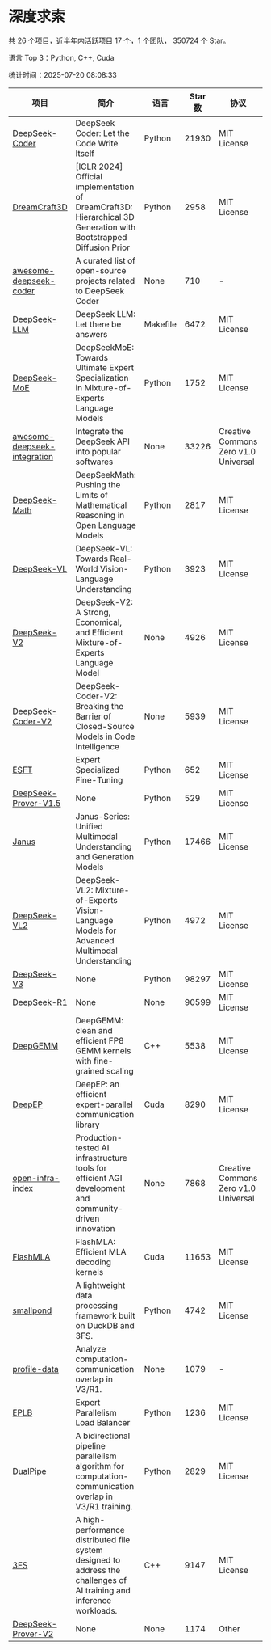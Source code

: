 # 深度求索

共 26 个项目，近半年内活跃项目 17 个，1 个团队， 350724 个 Star。

语言 Top 3：Python, C++, Cuda

统计时间：2025-07-20 08:08:33

| 项目 | 简介 | 语言 | Star 数 | 协议 | 创建时间 | 最后更新时间 | 最后提交时间 |
| --- | --- | --- | --- | --- | --- | --- | --- |
| [DeepSeek-Coder](https://github.com/deepseek-ai/DeepSeek-Coder) | DeepSeek Coder: Let the Code Write Itself | Python | 21930 | MIT License | 2023-10-20 | 2025-07-20 | 2024-05-21 |
| [DreamCraft3D](https://github.com/deepseek-ai/DreamCraft3D) | [ICLR 2024] Official implementation of DreamCraft3D: Hierarchical 3D Generation with Bootstrapped Diffusion Prior | Python | 2958 | MIT License | 2023-10-23 | 2025-07-17 | 2025-04-22 |
| [awesome-deepseek-coder](https://github.com/deepseek-ai/awesome-deepseek-coder) | A curated list of open-source projects related to DeepSeek Coder | None | 710 | - | 2023-11-06 | 2025-07-10 | 2024-04-03 |
| [DeepSeek-LLM](https://github.com/deepseek-ai/DeepSeek-LLM) | DeepSeek LLM: Let there be answers | Makefile | 6472 | MIT License | 2023-11-29 | 2025-07-20 | 2024-02-04 |
| [DeepSeek-MoE](https://github.com/deepseek-ai/DeepSeek-MoE) | DeepSeekMoE: Towards Ultimate Expert Specialization in Mixture-of-Experts Language Models | Python | 1752 | MIT License | 2024-01-02 | 2025-07-20 | 2024-01-16 |
| [awesome-deepseek-integration](https://github.com/deepseek-ai/awesome-deepseek-integration) | Integrate the DeepSeek API into popular softwares | None | 33226 | Creative Commons Zero v1.0 Universal | 2024-01-11 | 2025-07-20 | 2025-05-13 |
| [DeepSeek-Math](https://github.com/deepseek-ai/DeepSeek-Math) | DeepSeekMath: Pushing the Limits of Mathematical Reasoning in Open Language Models | Python | 2817 | MIT License | 2024-02-05 | 2025-07-20 | 2024-04-15 |
| [DeepSeek-VL](https://github.com/deepseek-ai/DeepSeek-VL) | DeepSeek-VL: Towards Real-World Vision-Language Understanding | Python | 3923 | MIT License | 2024-03-07 | 2025-07-19 | 2024-04-24 |
| [DeepSeek-V2](https://github.com/deepseek-ai/DeepSeek-V2) | DeepSeek-V2: A Strong, Economical, and Efficient Mixture-of-Experts Language Model | None | 4926 | MIT License | 2024-04-22 | 2025-07-18 | 2024-09-25 |
| [DeepSeek-Coder-V2](https://github.com/deepseek-ai/DeepSeek-Coder-V2) | DeepSeek-Coder-V2: Breaking the Barrier of Closed-Source Models in Code Intelligence | None | 5939 | MIT License | 2024-06-14 | 2025-07-20 | 2024-09-24 |
| [ESFT](https://github.com/deepseek-ai/ESFT) | Expert Specialized Fine-Tuning | Python | 652 | MIT License | 2024-07-04 | 2025-07-09 | 2025-05-22 |
| [DeepSeek-Prover-V1.5](https://github.com/deepseek-ai/DeepSeek-Prover-V1.5) | None | Python | 529 | MIT License | 2024-08-15 | 2025-07-20 | 2024-08-16 |
| [Janus](https://github.com/deepseek-ai/Janus) | Janus-Series: Unified Multimodal Understanding and Generation Models | Python | 17466 | MIT License | 2024-10-18 | 2025-07-19 | 2025-02-01 |
| [DeepSeek-VL2](https://github.com/deepseek-ai/DeepSeek-VL2) | DeepSeek-VL2: Mixture-of-Experts Vision-Language Models for Advanced Multimodal Understanding | Python | 4972 | MIT License | 2024-12-13 | 2025-07-20 | 2025-02-26 |
| [DeepSeek-V3](https://github.com/deepseek-ai/DeepSeek-V3) | None | Python | 98297 | MIT License | 2024-12-26 | 2025-07-20 | 2025-06-27 |
| [DeepSeek-R1](https://github.com/deepseek-ai/DeepSeek-R1) | None | None | 90599 | MIT License | 2025-01-20 | 2025-07-20 | 2025-06-27 |
| [DeepGEMM](https://github.com/deepseek-ai/DeepGEMM) | DeepGEMM: clean and efficient FP8 GEMM kernels with fine-grained scaling | C++ | 5538 | MIT License | 2025-02-13 | 2025-07-20 | 2025-07-20 |
| [DeepEP](https://github.com/deepseek-ai/DeepEP) | DeepEP: an efficient expert-parallel communication library | Cuda | 8290 | MIT License | 2025-02-17 | 2025-07-20 | 2025-07-18 |
| [open-infra-index](https://github.com/deepseek-ai/open-infra-index) | Production-tested AI infrastructure tools for efficient AGI development and community-driven innovation | None | 7868 | Creative Commons Zero v1.0 Universal | 2025-02-21 | 2025-07-20 | 2025-05-15 |
| [FlashMLA](https://github.com/deepseek-ai/FlashMLA) | FlashMLA: Efficient MLA decoding kernels | Cuda | 11653 | MIT License | 2025-02-21 | 2025-07-19 | 2025-04-29 |
| [smallpond](https://github.com/deepseek-ai/smallpond) | A lightweight data processing framework built on DuckDB and 3FS. | Python | 4742 | MIT License | 2025-02-24 | 2025-07-19 | 2025-03-05 |
| [profile-data](https://github.com/deepseek-ai/profile-data) | Analyze computation-communication overlap in V3/R1. | None | 1079 | - | 2025-02-26 | 2025-07-18 | 2025-03-21 |
| [EPLB](https://github.com/deepseek-ai/EPLB) | Expert Parallelism Load Balancer | Python | 1236 | MIT License | 2025-02-26 | 2025-07-18 | 2025-03-24 |
| [DualPipe](https://github.com/deepseek-ai/DualPipe) | A bidirectional pipeline parallelism algorithm for computation-communication overlap in V3/R1 training. | Python | 2829 | MIT License | 2025-02-26 | 2025-07-20 | 2025-03-10 |
| [3FS](https://github.com/deepseek-ai/3FS) |  A high-performance distributed file system designed to address the challenges of AI training and inference workloads.  | C++ | 9147 | MIT License | 2025-02-27 | 2025-07-18 | 2025-06-17 |
| [DeepSeek-Prover-V2](https://github.com/deepseek-ai/DeepSeek-Prover-V2) | None | None | 1174 | Other | 2025-04-30 | 2025-07-20 | 2025-07-18 |
